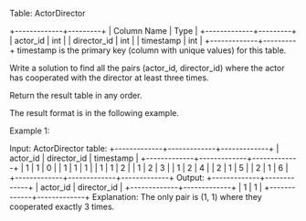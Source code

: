 Table: ActorDirector

+-------------+---------+
| Column Name | Type    |
+-------------+---------+
| actor_id    | int     |
| director_id | int     |
| timestamp   | int     |
+-------------+---------+
timestamp is the primary key (column with unique values) for this table.
 

Write a solution to find all the pairs (actor_id, director_id) where the actor has cooperated with the director at least three times.

Return the result table in any order.

The result format is in the following example.

 

Example 1:

Input: 
ActorDirector table:
+-------------+-------------+-------------+
| actor_id    | director_id | timestamp   |
+-------------+-------------+-------------+
| 1           | 1           | 0           |
| 1           | 1           | 1           |
| 1           | 1           | 2           |
| 1           | 2           | 3           |
| 1           | 2           | 4           |
| 2           | 1           | 5           |
| 2           | 1           | 6           |
+-------------+-------------+-------------+
Output: 
+-------------+-------------+
| actor_id    | director_id |
+-------------+-------------+
| 1           | 1           |
+-------------+-------------+
Explanation: The only pair is (1, 1) where they cooperated exactly 3 times.
